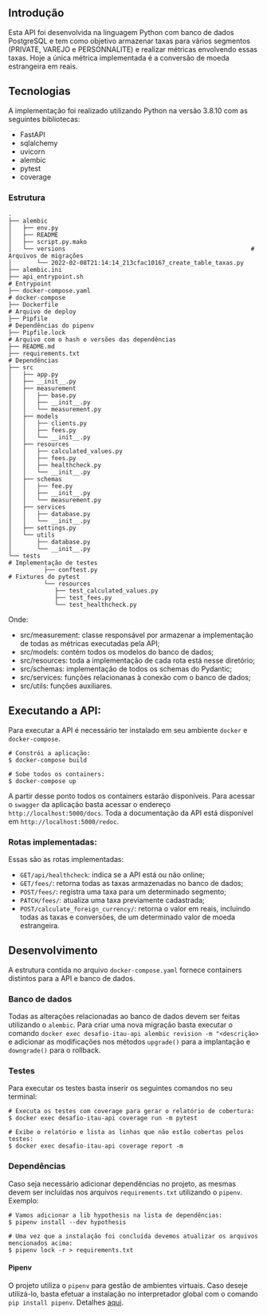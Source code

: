 ## Introdução

Esta API foi desenvolvida na linguagem Python com banco de dados PostgreSQL e tem como objetivo armazenar
taxas para vários segmentos (PRIVATE, VAREJO e PERSONNALITE) e realizar métricas envolvendo essas taxas.
Hoje a única métrica implementada é a conversão de moeda estrangeira em reais.


## Tecnologias

A implementação foi realizado utilizando Python na versão 3.8.10 com as seguintes bibliotecas:

 - FastAPI
 - sqlalchemy
 - uvicorn
 - alembic
 - pytest
 - coverage

### Estrutura

```shell
.
├── alembic
│   ├── env.py
│   ├── README
│   ├── script.py.mako
│   └── versions                                                    # Arquivos de migrações
│       └── 2022-02-08T21:14:14_213cfac10167_create_table_taxas.py
├── alembic.ini
├── api_entrypoint.sh                                                     # Entrypoint
├── docker-compose.yaml                                                   # docker-compose
├── Dockerfile                                                            # Arquivo de deploy
├── Pipfile                                                               # Dependências do pipenv
├── Pipfile.lock                                                          # Arquivo com o hash e versões das dependências
├── README.md
├── requirements.txt                                                      # Dependências
├── src
│   ├── app.py
│   ├── __init__.py
│   ├── measurement
│   │   ├── base.py
│   │   ├── __init__.py
│   │   └── measurement.py
│   ├── models
│   │   ├── clients.py
│   │   ├── fees.py
│   │   └── __init__.py
│   ├── resources
│   │   ├── calculated_values.py
│   │   ├── fees.py
│   │   ├── healthcheck.py
│   │   └── __init__.py
│   ├── schemas
│   │   ├── fee.py
│   │   ├── __init__.py
│   │   └── measurement.py
│   ├── services
│   │   ├── database.py
│   │   └── __init__.py
│   ├── settings.py
│   └── utils
│       ├── database.py
│       └── __init__.py
└── tests                                                             # Implementação de testes
          ├── conftest.py                                             # Fixtures do pytest
          └── resources
             ├── test_calculated_values.py
             ├── test_fees.py
             └── test_healthcheck.py
```

Onde:
* src/measurement: classe responsável por armazenar a implementação de todas as métricas executadas pela API;
* src/models: contém todos os modelos do banco de dados;
* src/resources: toda a implementação de cada rota está nesse diretório;
* src/schemas: implementação de todos os schemas do Pydantic;
* src/services: funções relacionanas à conexão com o banco de dados;
* src/utils: funções auxiliares.

## Executando a API:

Para executar a API é necessário ter instalado em seu ambiente `docker` e `docker-compose`.
```shell
# Constrói a aplicação:
$ docker-compose build

# Sobe todos os containers:
$ docker-compose up
```
A partir desse ponto todos os containers estarão disponíveis.
Para acessar o `swagger` da aplicação basta acessar o endereço `http://localhost:5000/docs`.
Toda a documentação da API está disponível em `http://localhost:5000/redoc`.

### Rotas implementadas:

Essas são as rotas implementadas:
* `GET/api/healthcheck`: indica se a API está ou não online;
* `GET/fees/`: retorna todas as taxas armazenadas no banco de dados;
* `POST/fees/`: registra uma taxa para um determinado segmento;
* `PATCH/fees/`: atualiza uma taxa previamente cadastrada;
* `POST/calculate_foreign_currency/`: retorna o valor em reais, incluindo todas as taxas e conversões, de um determinado valor de moeda estrangeira.

## Desenvolvimento

A estrutura contida no arquivo `docker-compose.yaml` fornece containers distintos para a API e banco de dados.

### Banco de dados

Todas as alterações relacionadas ao banco de dados devem ser feitas utilizando o `alembic`. Para criar uma nova migração basta executar o comando `docker exec desafio-itau-api alembic revision -m "<descrição>` e adicionar as modificações nos métodos `upgrade()` para a implantação e `downgrade()` para o rollback.

### Testes

Para executar os testes basta inserir os seguintes comandos no seu terminal:

```shell
# Executa os testes com coverage para gerar o relatório de cobertura:
$ docker exec desafio-itau-api coverage run -m pytest

# Exibe o relatório e lista as linhas que não estão cobertas pelos testes:
$ docker exec desafio-itau-api coverage report -m
```

### Dependências

Caso seja necessário adicionar dependências no projeto, as mesmas devem ser incluídas nos arquivos `requirements.txt` utilizando o `pipenv`.
Exemplo:
```shell
# Vamos adicionar a lib hypothesis na lista de dependências:
$ pipenv install --dev hypothesis 

# Uma vez que a instalação foi concluída devemos atualizar os arquivos mencionados acima:
$ pipenv lock -r > requirements.txt
```

#### Pipenv

O projeto utiliza o `pipenv` para gestão de ambientes virtuais. Caso deseje utilizá-lo, basta efetuar a instalação no interpretador global com o comando `pip install pipenv`. Detalhes [aqui](https://pipenv.pypa.io/en/latest/#install-pipenv-today).